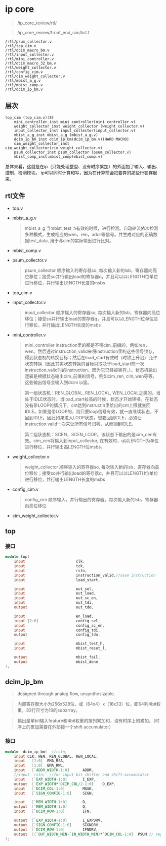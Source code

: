 # ip core

> /ip_core_review/rtl/

> /ip_core_review/front_end_sim/list.f

```text
/rtl/psum_collector.v
/rtl/top_cim.v
/rtl/dcim_macro_bm.v
/rtl/input_collector.v
/rtl/mini_controller.v
/rtl/dcim_macro_32_bm.v
/rtl/weight_collector.v
/rtl/config_cim.v
/rtl/cim_weight_collector.v
/rtl/mbist_a_g.v
/rtl/mbist_comp.v
/rtl/dcim_ip_bm.v
```

## 层次

```text
top_cim (top_cim.v)(8)
    mini_controller_inst mini controller(mini controller.v)
    weight_collector_inst weight_collector (weight collector.v)
    input_collector_inst input_collector(input_collector.v)
    mbist_a_g_inst mbist_a_g (mbist_a_g.v)
    dcim_ip_bm_inst dcim_ip_bm(dcim_ip_bm.v)(HARD MACRO)
    cim_weight_collector_inst cim_weight_collector(cim_weight_collector.v)
    psum_collector_inst psum_collector (psum_collector.v)
    mbist_comp_inst:mbist_comp(mbist_comp.v)
```

总体来看，这就是在ip（只能处理整型、没有时序累加）的外面加了输入、输出、控制、检测模块。
ip可以同时计算和写，因为在计算前会把要算的那些行锁存起来。

## rtl文件

- top.v
- mbist_a_g.v
  > mbist_a_g 当mbist_test_h有效的时候，进行检测。自动轮流依次检测多种模式，生成相应的wen，ren，addr等信号。并生成对应的正确数据test_data, 用于与cim的实际输出进行比对。
- mbist_comp.v
- psum_collector.v
  > psum_collector 顺序输入的寄存器so, 每次输入新的lsb，寄存器向高位移位；接受so并行输出load的寄存器q，并且可以以LENGTH位单位进行移位，并行输出LENGTH长度的msbs
- top_cim.v
- input_collector.v
  > input_collector 顺序输入的寄存器so, 每次输入新的lsb，寄存器向高位移位；接受so并行输出load的寄存器q，并且可以以LENGTH位单位进行移位，并行输出LENGTH长度的msbs
- mini_controller.v
  > mini_controller instruction里的都是不带cim_前缀的，例如ren，wen。然后通过instruction_valid来将instruction里的这些信号锁存，得到状态机的转换目标；然后在load_start有效时（时钟上升沿）允许状态转换（因此其实状态转换的目标只取决于load_start前一次instruction_valid时的instruction，因为它已经被锁存。）。状态机输出逻辑是根据状态输出cim_前缀的信号，例如cim_ren, cim_wen等等，这些输出信号会输入到dcim ip里。

  > 第一组状态机：REN_GLOBAL, REN_LOCAL, WEN_LOCAL之类的。当处于IDLE状态时，当load_start拉高的时候，状态才开始转换。在状态没有带LOOP的情况下，cnt达到instructin里给出的cnt上限就变回IDLE。如果是带LOOP的，则只要loop信号有效，就一直继续状态，不回到IDLE。因此如果进入LOOP状态，想要回到IDLE，必须让instruction valid一次来让所有信号归零，从而回到IDLE。

  > 第二组状态机：SCEN，SCEN_LOOP。该状态下输出的是cim_cen有效。cim_cen将输入到input_collector, 在有效时，q以LENGTH为单位进行移位，并行输出高LENGTH位msbs。
- weight_collector.v
  > weight_collector 顺序输入的寄存器so, 每次输入新的lsb，寄存器向高位移位；接受so并行输出load的寄存器q，并且可以以LENGTH位单位进行移位，并行输出LENGTH长度的msbs
- config_cim.v
  > config_cim 顺序输入，并行输出的寄存器。每次输入新的lsb，寄存器向高位移位
- cim_weight_collector.v

## top

### 接口

```verilog
module top(
    input                       clk,
    input                       tck,
    input                       rstn,
    input                       instruction_valid,//save instruction
    input                       load_start,

    input                       out_sel,
    input                       out_load,
    input                       out_sc_en,
    input                       out_tdi,
    output                      out_tdo,

    input                       en_load,
    input [2:0]                 config_sel,
    input                       config_sc_en,
    input                       config_tdi,
    output                      config_tdo,

    input                       mbist_test_h,
    input                       mbist_reset_l,

    output                      mbist_fail,
    output                      mbist_done
);
```

## dcim_ip_bm

> designed through analog flow, unsynthesizable.

> 内部寄存器大小为256x528位，或（64x4）x（16x33）位，即64列4bit权重，33行尺寸为16的subarray。

> 输出是单bit输入feature和4bit权重的按列累加和，没有时序上的累加。（时序上的累加需要在外部接一个shift accumulator）

### 接口

```verilog
module  dcim_ip_bm(  //rstn,
    input CLK, WEN, REN_GLOBAL, REN_LOCAL,
    input   [1:0]  EMA_RSA,
    input   [1:0]  EMA_RWL,
    input   [`ADDR_WIDTH-1:0]      ADDR,
    //input  rstn;  //for input bit shifter and shift-accumulator
    input   [`EXP_WIDTH-1:0]       I_EXP,
    output  [`EXP_WIDTH*`DCIM_COL/2-1:0]    O_EXP,
    input   [`DCIM_COL-1:0]        MASK,
    input   [`SIGN_CONFIG-1:0]     SIGN,

    input   [`MEM_WIDTH-1:0]       D,
    output  [`MEM_WIDTH-1:0]       Q,
    input   [`DCIM_ROW-1:0]        IFN,

    output  [`EXP_WIDTH-1:0]       I_EXPDRV,
    output  [`SIGN_CONFIG-1:0]     SIGNDRV,
    output  [`DCIM_ROW-1:0]        IFNDRV,
    output  [(`OUT_WIDTH_MIN-`IN_WIDTH_MIN)*`DCIM_COL-1:0]  PSUM // reg -> wire
);
```
